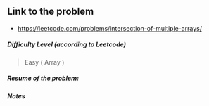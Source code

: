 ## Link to the problem
 
 - https://leetcode.com/problems/intersection-of-multiple-arrays/
 
##### Difficulty Level (according to Leetcode)
 
 > Easy ( Array )
 
##### Resume of the problem:



##### Notes
  